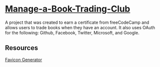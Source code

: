 # [Manage-a-Book-Trading-Club](https://www.freecodecamp.org/learn/coding-interview-prep/take-home-projects/manage-a-book-trading-club)

A project that was created to earn a certificate from freeCodeCamp and allows users to trade books when they have an account. It also uses OAuth for the following: Github, Facebook, Twitter, Microsoft, and Google.

## Resources

[Favicon Generator](https://favicon.io/favicon-generator/)
